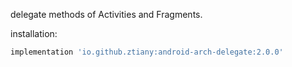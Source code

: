 delegate methods of Activities and Fragments.

installation:

```groovy
implementation 'io.github.ztiany:android-arch-delegate:2.0.0'
```
